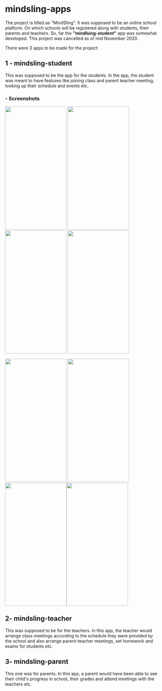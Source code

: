 # mindsling-apps
The project is titled as "MindSling". It was supposed to be an online school platform.
On which schools will be registered along with students, their parents and teachers.
So, far the **"mindlsing-student"** app was somewhat developed. This project was cancelled as of mid November 2020.

There were 3 apps to be made for the project:

## 1 - mindsling-student
This was supposed to be the app for the students. In the app, the student was meant to
have features like joining class and parent teacher meeting, looking up their schedule and events etc.

### - Screenshots
<img src="https://user-images.githubusercontent.com/50026474/103415221-0163c400-4ba3-11eb-994a-b547bc1b37ec.jpg" width="200" height="400" /> <img src="https://user-images.githubusercontent.com/50026474/103415241-1b9da200-4ba3-11eb-9050-275c999b5d90.jpg" width="200" height="400" /> <img src="https://user-images.githubusercontent.com/50026474/103415245-1e989280-4ba3-11eb-8f9a-65ebe62a45d5.jpg" width="200" height="400" /> <img src="https://user-images.githubusercontent.com/50026474/103415312-60c1d400-4ba3-11eb-9ee4-578b7a5f61e0.jpg" width="200" height="400" /> 

<img src="https://user-images.githubusercontent.com/50026474/103415314-61f30100-4ba3-11eb-9dad-f74ebbd63c31.jpg" width="200" height="400" /> <img src="https://user-images.githubusercontent.com/50026474/103415317-64edf180-4ba3-11eb-80e3-f11416ffb6d0.jpg" width="200" height="400" /> <img src="https://user-images.githubusercontent.com/50026474/103415319-66b7b500-4ba3-11eb-9436-74db22077a05.jpg" width="200" height="400" /><img src="https://user-images.githubusercontent.com/50026474/103415330-6f0ff000-4ba3-11eb-90ff-b622dc4c8757.jpg" width="200" height="400" />


## 2- mindsling-teacher
This was supposed to be for the teachers. In this app, the teacher would arrange class
meetings according to the schedule they were provided by the school and also arrange
parent-teacher meetings, set homework and exams for students etc.

## 3- mindsling-parent
This one was for parents. In this app, a parent would have been able to see their
child's progress in school, their grades and attend meetings with the teachers etc.
